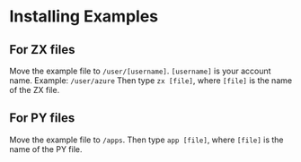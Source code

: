 # Installing Examples
## For ZX files
Move the example file to `/user/[username]`. `[username]` 
is your account name. Example: `/user/azure`
Then type `zx [file]`, where `[file]` is the name of the ZX file.
## For PY files
Move the example file to `/apps`. Then type `app [file]`,
where `[file]` is the name of the PY file.
